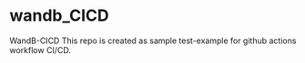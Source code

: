 # wandb_CICD
WandB-CICD
This repo is created as sample test-example for github actions workflow CI/CD.
